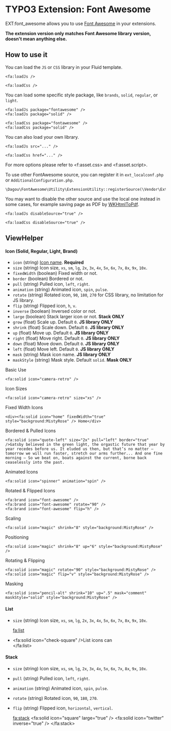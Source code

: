 # TYPO3 Extension: Font Awesome

EXT:font_awesome allows you to use [Font Awesome](https://fontawesome.com/) in your extensions.

**The extension version only matches Font Awesome library version, doesn't mean anything else.**

## How to use it
You can load the `JS` or `CSS` library in your Fluid template.

	<fa:loadJs />
    
    <fa:loadCss />

You can load some specific style package, like `brands`, `solid`, `regular`, or `light`.

    <fa:loadJs package="fontawesome" />
    <fa:loadJs package="solid" />
    
    <fa:loadCss package="fontawesome" />
    <fa:loadCss package="solid" />

You can also load your own library.

    <fa:loadJs src="..." />
    
    <fa:loadCss href="..." />

For more options please refer to &lt;f:asset.css&gt; and &lt;f:asset.script&gt;.

To use other FontAwesome source, you can register it in `ext_localconf.php` or `AdditionalConfiguration.php`.

    \Dagou\FontAwesome\Utility\ExtensionUtility::registerSource(\Vendor\Extension\Source::class);

You may want to disable the other source and use the local one instead in some cases, for example saving page as PDF by [WKHtmlToPdf](https://wkhtmltopdf.org/).

    <fa:loadJs disableSource="true" />
    
    <fa:loadCss disableSource="true" />

## ViewHelper
#### Icon (Solid, Regular, Light, Brand)
- `icon` (string) [Icon name](https://fontawesome.com/icons). **Required**
- `size` (string) Icon size, `xs`, `sm`, `lg`, `2x`, `3x`, `4x`, `5x`, `6x`, `7x`, `8x`, `9x`, `10x`.
- `fixedWidth` (boolean) Fixed width or not.
- `border` (boolean) Bordered or not.
- `pull` (string) Pulled icon, `left`, `right`.
- `animation` (string) Animated icon, `spin`, `pulse`.
- `rotate` (string) Rotated icon, `90`, `180`, `270` for CSS library, no limitation for JS library.
- `flip` (string) Flipped icon, `h`, `v`.
- `inverse` (boolean) Inversed color or not.
- `large` (boolean) Stack larger icon or not. **Stack ONLY**
- `grow` (float) Scale up. Default `0`. **JS library ONLY**
- `shrink` (float) Scale down. Default `0`. **JS library ONLY**
- `up` (float) Move up. Default `0`. **JS library ONLY**
- `right` (float) Move right. Default `0`. **JS library ONLY**
- `down` (float) Move down. Default `0`. **JS library ONLY**
- `left` (float) Move left. Default `0`. **JS library ONLY**
- `mask` (string) Mask icon name. **JS library ONLY**
- `maskStyle` (string) Mask style. Default `solid`. **Mask ONLY**

Basic Use

    <fa:solid icon="camera-retro" />

Icon Sizes

    <fa:solid icon="camera-retro" size="xs" />

Fixed Width Icons

    <div><fa:solid icon="home" fixedWidth="true" style="background:MistyRose" /> Home</div>
    
Bordered & Pulled Icons

    <fa:solid icon="quote-left" size="2x" pull="left" border="true" />Gatsby believed in the green light, the orgastic future that year by year recedes before us. It eluded us then, but that’s no matter — tomorrow we will run faster, stretch our arms further... And one fine morning — So we beat on, boats against the current, borne back ceaselessly into the past.

Animated Icons

    <fa:solid icon="spinner" animation="spin" />

Rotated & Flipped Icons

    <fa:brand icon="font-awesome" />
    <fa:brand icon="font-awesome" rotate="90" />
    <fa:brand icon="font-awesome" flip="h" />

Scaling

    <fa:solid icon="magic" shrink="8" style="background:MistyRose" />

Positioning

    <fa:solid icon="magic" shrink="8" up="6" style="background:MistyRose" />

Rotating & Flipping

    <fa:solid icon="magic" rotate="90" style="background:MistyRose" />
    <fa:solid icon="magic" flip="v" style="background:MistyRose" />

Masking

    <fa:solid icon="pencil-alt" shrink="10" up=".5" mask="comment" maskStyle="solid" style="background:MistyRose" />

#### List
- `size` (string) Icon size, `xs`, `sm`, `lg`, `2x`, `3x`, `4x`, `5x`, `6x`, `7x`, `8x`, `9x`, `10x`.


    <fa:list>
        <li><fa:solid icon="check-square" />List icons can</li>
    </fa:list>

#### Stack
- `size` (string) Icon size, `xs`, `sm`, `lg`, `2x`, `3x`, `4x`, `5x`, `6x`, `7x`, `8x`, `9x`, `10x`.
- `pull` (string) Pulled icon, `left`, `right`.
- `animation` (string) Animated icon, `spin`, `pulse`.
- `rotate` (string) Rotated icon, `90`, `180`, `270`.
- `flip` (string) Flipped icon, `horizontal`, `vertical`.


    <fa:stack>
        <fa:solid icon="square" large="true" />
        <fa:solid icon="twitter" inverse="true" />
    </fa:stack>